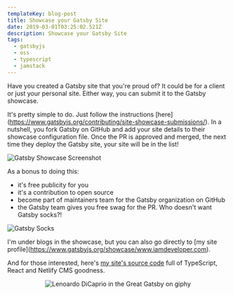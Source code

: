 ```yaml
---
templateKey: blog-post
title: Showcase your Gatsby Site
date: 2019-03-01T03:25:02.521Z
description: Showcase your Gatsby Site
tags:
  - gatsbyjs
  - oss
  - typescript
  - jamstack
---
```

Have you created a Gatsby site that you're proud of? It could be for a client or just your personal site. Either way, you can submit it to the Gatsby showcase.

It's pretty simple to do. Just follow the instructions \[here](https://www.gatsbyjs.org/contributing/site-showcase-submissions/). In a nutshell, you fork Gatsby on GitHub and add your site details to their showcase configuration file. Once the PR is approved and merged, the next time they deploy the Gatsby site, your site will be in the list!

![Gatsby Showcase Screenshot](/img/gatsby_showcase.png "Gatsby Showcase Screenshot")

As a bonus to doing this:

* it's free publicity for you
* it's a contribution to open source
* become part of maintainers team for the Gatsby organization on GitHub
* the Gatsby team gives you free swag for the PR. Who doesn't want Gatsby socks?!

![Gatsby Socks](/img/gatsby_socks.png "Gatsby Socks")

I'm under blogs in the showcase, but you can also go directly to \[my site profile](https://www.gatsbyjs.org/showcase/www.iamdeveloper.com).

And for those interested, here's [my site's source code](https://github.com/nickytonline/www.iamdeveloper.com) full of TypeScript, React and Netlify CMS goodness.

<center>

![Lenoardo DiCaprio in the Great Gatsby on giphy](https://media.giphy.com/media/jNdw5Qmy5MOpq/giphy.gif)

</center>
